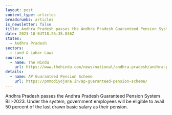 ```yaml
---
layout: post
content_type: articles
breadcrumbs: articles
is_newsletter: false
title: Andhra Pradesh passes the Andhra Pradesh Guaranteed Pension System Bill-2023
date: 2023-10-04T18:26:35.036Z
states:
  - Andhra Pradesh
sectors:
  - Land & Labor Laws
sources:
  - name: The Hindu
    url: https://www.thehindu.com/news/national/andhra-pradesh/andhra-pradesh-legislative-assembly-passes-the-guaranteed-pension-system-bill/article67353911.ece
details:
  - name: AP Guaranteed Pension Scheme
    url: https://pmmodiyojana.in/ap-guaranteed-pension-scheme/
---
```

Andhra Pradesh passes the Andhra Pradesh Guaranteed Pension System Bill-2023. Under the system, government employees will be eligible to avail 50 percent of the last drawn basic salary as their pension.
